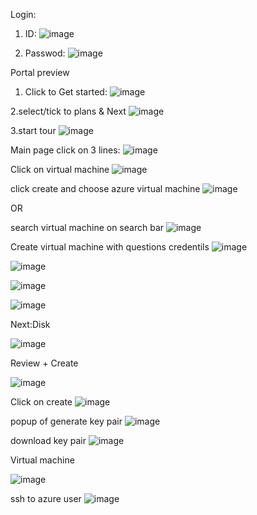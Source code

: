 Login: 
1. ID:
![image](https://github.com/user-attachments/assets/789f51f0-0b7d-4e39-b08f-8ba3127ff40d)

2. Passwod:
![image](https://github.com/user-attachments/assets/c055fc59-c7e3-42bd-a5fa-c78290215cc8)

Portal preview

1. Click to Get started:
![image](https://github.com/user-attachments/assets/b4eb8065-f6d5-48c1-a4f0-e92ecfb5d3cf)

2.select/tick to plans & Next
![image](https://github.com/user-attachments/assets/a0602dc4-8017-4756-9407-d6cf8945d31e)

3.start tour
![image](https://github.com/user-attachments/assets/40196b8a-5531-44fc-bc6e-651d3460d299)

Main page click on 3 lines:
![image](https://github.com/user-attachments/assets/7e5ef92c-7323-48bc-a5a6-665608e9caa4)

Click on virtual machine
![image](https://github.com/user-attachments/assets/87ba5ac1-fe1d-47be-ba6e-f8ec476e0a78)

click create and choose azure virtual machine
![image](https://github.com/user-attachments/assets/8016573a-2455-4081-b9fd-2597bd164a33)

OR

search virtual machine on search bar
![image](https://github.com/user-attachments/assets/f9981d05-f83f-4d2d-b4aa-33b984e4bb85)

Create virtual machine with questions credentils
![image](https://github.com/user-attachments/assets/404f2ebd-a3a3-441f-a16e-0345c92f505b)

![image](https://github.com/user-attachments/assets/741e855e-a1d3-41c8-983e-c56b81a2297a)

![image](https://github.com/user-attachments/assets/d5574785-cbb0-430d-9985-8102a7a24b0a)

![image](https://github.com/user-attachments/assets/bbceafdf-bc8c-429d-8832-c05911f722ca)

Next:Disk

![image](https://github.com/user-attachments/assets/8c7487c0-7f31-4a28-8aff-31368442b1a8)

Review + Create

![image](https://github.com/user-attachments/assets/c81193da-3c17-49a3-96f2-78184ecb2712)

Click on create
![image](https://github.com/user-attachments/assets/b9fd4725-e31f-4bca-a312-d3a6e22b3111)

popup of generate key pair
![image](https://github.com/user-attachments/assets/9b40751a-e77b-4c38-b78e-314af004335a)

download key pair
![image](https://github.com/user-attachments/assets/efcf666e-6a72-4b66-9e7e-27e71a45969a)

Virtual machine

![image](https://github.com/user-attachments/assets/12b8dea3-46bf-441c-b684-d1158d1afad1)

ssh to azure user
![image](https://github.com/user-attachments/assets/42e23a9c-7884-4eaf-a7ef-842f709fc1eb)
